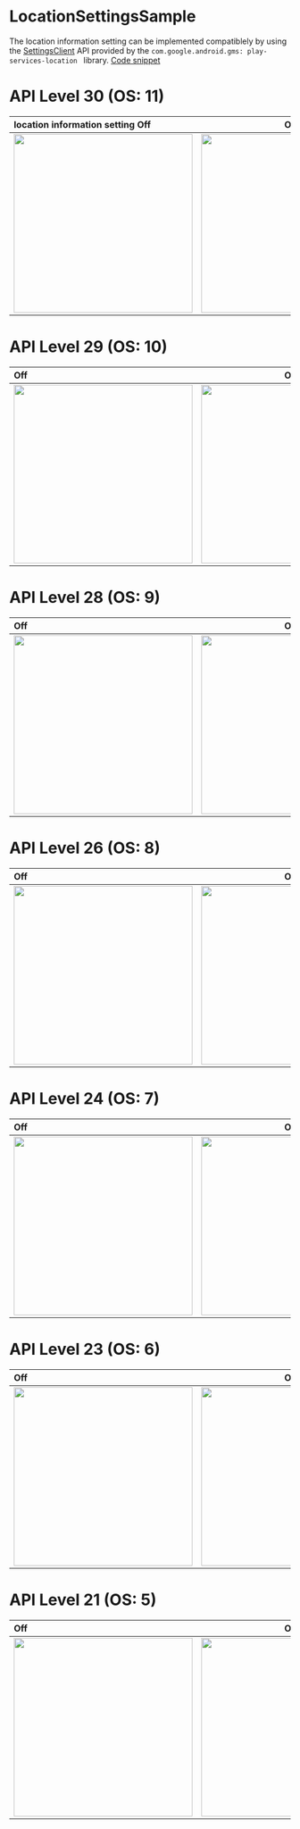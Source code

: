 # LocationSettingsSample

The location information setting can be implemented compatiblely by using the [SettingsClient](https://developers.google.com/android/reference/com/google/android/gms/location/SettingsClient) API provided by the `com.google.android.gms: play-services-location ` library. [Code snippet](https://developer.android.com/training/location/change-location-settings#get-settings)

# API Level 30 (OS: 11)

| location information setting Off | On |
|:---|:---:|
|<img src="https://user-images.githubusercontent.com/16476224/112828538-c81bf100-90ca-11eb-970f-047e3c348cc0.gif" width=320 /> |<img src="https://user-images.githubusercontent.com/16476224/112828542-c9e5b480-90ca-11eb-8e9f-e449f4b7e86e.gif" width=320 /> |


# API Level 29 (OS: 10)

| Off | On |
|:---|:---:|
|<img src="https://user-images.githubusercontent.com/16476224/112827667-9fdfc280-90c9-11eb-810d-dd1a9d4ce15e.gif" width=320 /> |<img src="https://user-images.githubusercontent.com/16476224/112827680-a2421c80-90c9-11eb-8d81-22038f4ef523.gif" width=320 /> |

# API Level 28 (OS: 9)

| Off | On |
|:---|:---:|
|<img src="https://user-images.githubusercontent.com/16476224/112827650-98b8b480-90c9-11eb-8603-8c68c0dc5266.gif" width=320 /> |<img src="https://user-images.githubusercontent.com/16476224/112827654-9bb3a500-90c9-11eb-8ebe-656a0358b697.gif" width=320 /> |

# API Level 26 (OS: 8)

| Off | On |
|:---|:---:|
|<img src="https://user-images.githubusercontent.com/16476224/112827617-8e96b600-90c9-11eb-9568-18aef557d4a5.gif" width=320 /> |<img src="https://user-images.githubusercontent.com/16476224/112827633-935b6a00-90c9-11eb-8103-150ece86cf86.gif" width=320 /> |

# API Level 24 (OS: 7)

| Off | On |
|:---|:---:|
|<img src="https://user-images.githubusercontent.com/16476224/112827602-88a0d500-90c9-11eb-804e-29675eb4144b.gif" width=320 /> |<img src="https://user-images.githubusercontent.com/16476224/112827606-8b032f00-90c9-11eb-9c1d-d8236e37ae6c.gif" width=320 /> |

# API Level 23 (OS: 6)

| Off | On |
|:---|:---:|
|<img src="https://user-images.githubusercontent.com/16476224/112827588-83438a80-90c9-11eb-90c6-4ddd2db60de7.gif" width=320 /> |<img src="https://user-images.githubusercontent.com/16476224/112827595-85a5e480-90c9-11eb-91ea-1d2ba8cda200.gif" width=320 /> |

# API Level 21 (OS: 5)

| Off | On |
|:---|:---:|
|<img src="https://user-images.githubusercontent.com/16476224/112827570-7c1c7c80-90c9-11eb-9dd3-d66566f07614.gif" width=320 /> |<img src="https://user-images.githubusercontent.com/16476224/112827577-7e7ed680-90c9-11eb-953e-91adbb8e40ff.gif" width=320 /> |
